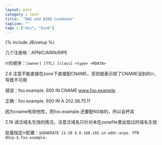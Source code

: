 ```yaml
---
layout: post
category : tech
title:  "DNS and BIND Cookbook"
tagline: ""
tags : ["dns", "bind"] 
---
```

{% include JB/setup %}


几个注册局：APNIC/ARIN/RIPE

rr的顺序：``[owner] [TTL] [class] <type> <RDATA>``

2.6 注意不能直接在zone下直接配CNAME，否则就表示除了CNAME没别的rr，导致不可用

错误：foo.example. 600 IN CNAME www.foo.example. 

正确：foo.example. 600 IN A 202.38.75.11

因为cname有排他性，而foo.example.还要配NS啥的，所以会杯具

2.18 讲泛域名生效的情况，注意泛域名只针对未在zonefile里出现过的域名生效

批量指定rr配置：``$GENERATE 11-20 $.0.168.192.in-addr.arpa. PTR dhcp-$.foo.example.``
